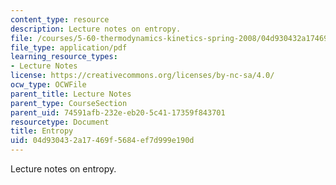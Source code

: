 ```yaml
---
content_type: resource
description: Lecture notes on entropy.
file: /courses/5-60-thermodynamics-kinetics-spring-2008/04d930432a17469f5684ef7d999e190d_5_60_lecture9.pdf
file_type: application/pdf
learning_resource_types:
- Lecture Notes
license: https://creativecommons.org/licenses/by-nc-sa/4.0/
ocw_type: OCWFile
parent_title: Lecture Notes
parent_type: CourseSection
parent_uid: 74591afb-232e-eb20-5c41-17359f843701
resourcetype: Document
title: Entropy
uid: 04d93043-2a17-469f-5684-ef7d999e190d
---
```

Lecture notes on entropy.